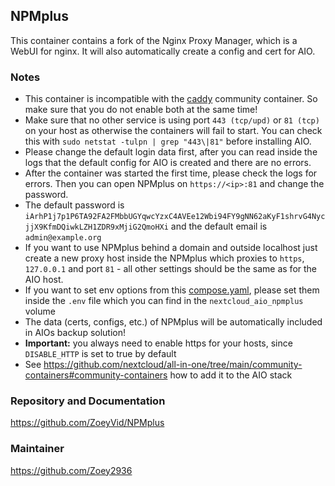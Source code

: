 ## NPMplus
This container contains a fork of the Nginx Proxy Manager, which is a WebUI for nginx. It will also automatically create a config and cert for AIO.

### Notes
- This container is incompatible with the [caddy](https://github.com/nextcloud/all-in-one/tree/main/community-containers/caddy) community container. So make sure that you do not enable both at the same time!
- Make sure that no other service is using port `443 (tcp/upd)` or `81 (tcp)` on your host as otherwise the containers will fail to start. You can check this with `sudo netstat -tulpn | grep "443\|81"` before installing AIO.
- Please change the default login data first, after you can read inside the logs that the default config for AIO is created and there are no errors.
- After the container was started the first time, please check the logs for errors. Then you can open NPMplus on `https://<ip>:81` and change the password. 
- The default password is `iArhP1j7p1P6TA92FA2FMbbUGYqwcYzxC4AVEe12Wbi94FY9gNN62aKyF1shrvG4NycjjX9KfmDQiwkLZH1ZDR9xMjiG2QmoHXi` and the default email is `admin@example.org`
- If you want to use NPMplus behind a domain and outside localhost just create a new proxy host inside the NPMplus which proxies to `https`, `127.0.0.1` and port `81` - all other settings should be the same as for the AIO host.
- If you want to set env options from this [compose.yaml](https://github.com/ZoeyVid/NPMplus/blob/develop/compose.yaml), please set them inside the `.env` file which you can find in the `nextcloud_aio_npmplus` volume
- The data (certs, configs, etc.) of NPMplus will be automatically included in AIOs backup solution!
- **Important:** you always need to enable https for your hosts, since `DISABLE_HTTP` is set to true by default
- See https://github.com/nextcloud/all-in-one/tree/main/community-containers#community-containers how to add it to the AIO stack

### Repository and Documentation
https://github.com/ZoeyVid/NPMplus

### Maintainer
https://github.com/Zoey2936
